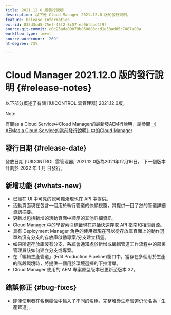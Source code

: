 ```yaml
---
title: 2021.12.0 版發行說明
description: 以下是 Cloud Manager 2021.12.0 版的發行說明。
feature: Release Information
exl-id: 835d3cd5-75ef-45f2-8c57-ea9bfabd4f9f
source-git-commit: c0c25ada09879b850883dcd1e53ad05c7087a80a
workflow-type: tm+mt
source-wordcount: '269'
ht-degree: 73%

---
```


# Cloud Manager 2021.12.0 版的發行說明 {#release-notes}

以下部分概述了有關 [!UICONTROL 雲管理器] 2021.12.0版。

>[!NOTE]
>
>有關as a Cloud Service中Cloud Manager的最新發AEM行說明，請參閱 [《 AEMas a Cloud Service的當前發行說明》中的Cloud Manager](https://experienceleague.adobe.com/docs/experience-manager-cloud-service/content/implementing/using-cloud-manager/release-notes-cloud-manager/release-notes-cm-current.html)

## 發行日期 {#release-date}

發放日期 [!UICONTROL 雲管理器] 2021.12.0版為2021年12月16日。 下一個版本計劃於 2022 年 1 月 日發行。

## 新增功能 {#whats-new}

* 已經在 UI 中可見的認可雜湊現也在 API 中提供。
* 活動頁面現在包含一個用於執行管道的快顯視窗，其提供一目了然的管道詳細資訊摘要。
* 更新以包括新增的活動頁面中顯示的其他詳細資訊。
* Cloud Manager 中的學習索引標籤現在包括快速存取 API 指南和相關資源。
* 具有 Deployment Manager 角色的使用者現在可以從存放庫頁面上的動作選單為沒有分支的存放庫啟動專案/分支建立精靈。
* 如果所選存放庫沒有分支，系統會通知處於新增或編輯管道工作流程中的部署管理員該如何建立分支或專案。
* 在「編輯生產管道」(Edit Production Pipeline)窗口中，當存在多個用於生產的階段環境時，將提供一個用於環境選擇的下拉清單。
* Cloud Manager 使用的 AEM 專案原型版本已更新至版本 32。

## 錯誤修正 {#bug-fixes}

* 即便使用者在名稱欄位中輸入了不同的名稱，完整堆疊生產管道仍命名為「生產管道」。
